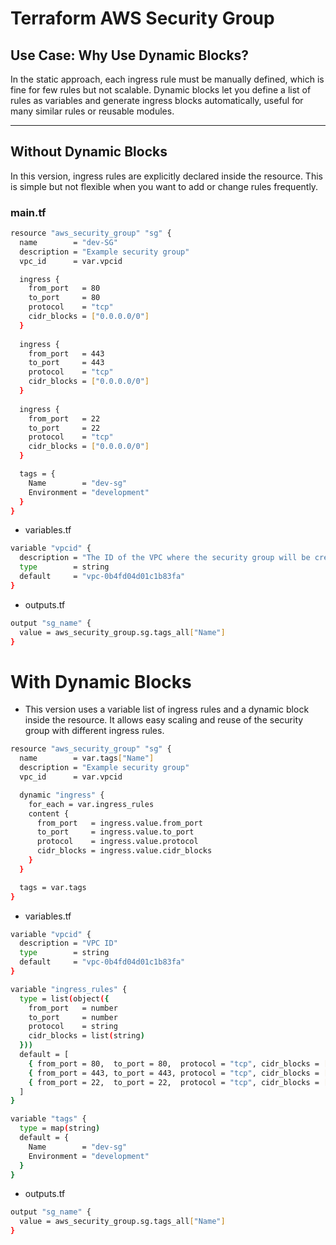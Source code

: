 # Terraform AWS Security Group

## Use Case: Why Use Dynamic Blocks?

In the static approach, each ingress rule must be manually defined, which is fine for few rules but not scalable. Dynamic blocks let you define a list of rules as variables and generate ingress blocks automatically, useful for many similar rules or reusable modules.

---

## Without Dynamic Blocks

In this version, ingress rules are explicitly declared inside the resource. This is simple but not flexible when you want to add or change rules frequently.

### main.tf

```bash
resource "aws_security_group" "sg" {
  name        = "dev-SG"
  description = "Example security group"
  vpc_id      = var.vpcid

  ingress {
    from_port   = 80
    to_port     = 80
    protocol    = "tcp"
    cidr_blocks = ["0.0.0.0/0"]
  }
  
  ingress {
    from_port   = 443
    to_port     = 443
    protocol    = "tcp"
    cidr_blocks = ["0.0.0.0/0"]
  }
  
  ingress {
    from_port   = 22
    to_port     = 22
    protocol    = "tcp"
    cidr_blocks = ["0.0.0.0/0"]
  }

  tags = {
    Name        = "dev-sg"
    Environment = "development"
  }
}
```

- variables.tf
```bash
variable "vpcid" {
  description = "The ID of the VPC where the security group will be created."
  type        = string
  default     = "vpc-0b4fd04d01c1b83fa"
}
```
- outputs.tf
```bash
output "sg_name" {
  value = aws_security_group.sg.tags_all["Name"]
}
```
# With Dynamic Blocks
- This version uses a variable list of ingress rules and a dynamic block inside the resource. It allows easy scaling and reuse of the security group with different ingress rules.

```bash
resource "aws_security_group" "sg" {
  name        = var.tags["Name"]
  description = "Example security group"
  vpc_id      = var.vpcid

  dynamic "ingress" {
    for_each = var.ingress_rules
    content {
      from_port   = ingress.value.from_port
      to_port     = ingress.value.to_port
      protocol    = ingress.value.protocol
      cidr_blocks = ingress.value.cidr_blocks
    }
  }

  tags = var.tags
}
```
- variables.tf

```bash
variable "vpcid" {
  description = "VPC ID"
  type        = string
  default     = "vpc-0b4fd04d01c1b83fa"
}

variable "ingress_rules" {
  type = list(object({
    from_port   = number
    to_port     = number
    protocol    = string
    cidr_blocks = list(string)
  }))
  default = [
    { from_port = 80,  to_port = 80,  protocol = "tcp", cidr_blocks = ["0.0.0.0/0"] },
    { from_port = 443, to_port = 443, protocol = "tcp", cidr_blocks = ["0.0.0.0/0"] },
    { from_port = 22,  to_port = 22,  protocol = "tcp", cidr_blocks = ["0.0.0.0/0"] }
  ]
}

variable "tags" {
  type = map(string)
  default = {
    Name        = "dev-sg"
    Environment = "development"
  }
}
```
- outputs.tf

```bash
output "sg_name" {
  value = aws_security_group.sg.tags_all["Name"]
}
```
